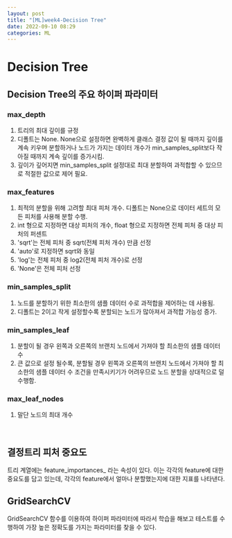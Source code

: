```yaml
---
layout: post
title: "[ML]week4-Decision Tree"
date: 2022-09-10 08:29
categories: ML
---
```

<h1>Decision Tree</h1>
<h2>Decision Tree의 주요 하이퍼 파라미터</h2>
<h3>max_depth </h3>
<ol>
<li>트리의 최대 깊이를 규정</li>
<li>디폴트는 None. None으로 설정하면 완벽하게 클래스 결정 값이 될 때까지 깊이를 계속 키우며 분할하거나 노드가 가지는 데이터 개수가 min_samples_split보다 작아질 때까지 계속 깊이를 증가시킴.</li>
<li>깊이가 깊어지면 min_samples_split 설정대로 최대 분할하여 과적합할 수 있으므로 적절한 값으로 제어 필요.</li>
</ol>
<h3>max_features</h3>
<ol>
<li>최적의 분할을 위해 고려할 최대 피처 개수. 디폴트는 None으로 데이터 세트의 모든 피처를 사용해 분할 수행.</li>
<li>int 형으로 지정하면 대상 피처의 개수, float 형으로 지정하면 전체 피처 중 대상 피처의 퍼센트</li>
<li>'sqrt'는 전체 피처 중 sqrt(전체 피처 개수) 만큼 선정</li>
<li>'auto'로 지정하면 sqrt와 동일</li>
<li>'log'는 전체 피처 중 log2(전체 피처 개수)로 선정</li>
<li>'None'은 전체 피처 선정</li>
</ol>
<h3>min_samples_split </h3>
<ol>
<li>노드를 분할하기 위한 최소한의 샘플 데이터 수로 과적합을 제어하는 데 사용됨.</li>
<li>디폴트는 2이고 작게 설정할수록 분할되는 노드가 많아져서 과적합 가능성 증가.</li>
</ol>
<h3>min_samples_leaf </h3>
<ol>
<li>분할이 될 경우 왼쪽과 오른쪽의 브랜치 노드에서 가져야 할 최소한의 샘플 데이터 수</li>
<li>큰 값으로 설정 될수록, 분할될 경우 왼쪽과 오른쪽의 브랜치 노드에서 가져야 할 최소한의 샘플 데이터 수 조건을 만족시키기가 어려우므로 노드 분할을 상대적으로 덜 수행함.</li>
</ol>
<h3>max_leaf_nodes </h3>
<ol>
<li>말단 노드의 최대 개수</li>
</ol>
<br>
<h2>결정트리 피처 중요도</h2>
트리 계열에는 feature_importances_ 라는 속성이 있다. 이는 각각의 feature에 대한 중요도를 담고 있는데, 각각의 feature에서 얼마나 분할했는지에 대한 지표를 나타낸다.
<h2>GridSearchCV</h2>
GridSearchCV 함수를 이용하여 하이퍼 파라미터에 따라서 학습을 해보고 테스트를 수행하여 가장 높은 정확도를 가지는 파라미터를 찾을 수 있다.
<br><br>

